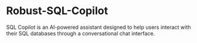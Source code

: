 # Robust-SQL-Copilot
SQL Copilot  is an AI-powered assistant designed to help users interact with their SQL databases through a conversational chat interface. 
